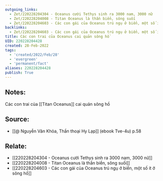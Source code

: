 ```yaml
---
outgoing_links:
  - Zet/220228204304 - Oceanus cưới Tethys sinh ra 3000 nam, 3000 nữ
  - Zet/220228204008 - Titan Oceanus là thần biển, sông suối
  - Zet/220228204603 - Các con gái của Oceanus trú ngụ ở biển, một số ít ở sông hồ
backlinks:
  - Zet/220228204603 - Các con gái của Oceanus trú ngụ ở biển, một số ít ở sông hồ
title: Các con trai của Oceanus cai quản sông hồ
UID: 220228204428
created: 28-Feb-2022
tags:
  - 'created/2022/Feb/28'
  - 'evergreen'
  - 'permanent/fact'
aliases: 220228204428
publish: True
---
```

## Notes:
Các con trai của [[Titan Oceanus]] cai quản sông hồ

## Source:
- [[@ Nguyễn Văn Khỏa, Thần thoại Hy Lạp]] (ebook Tve-4u) p.58

## Relate:
- [[220228204304 - Oceanus cưới Tethys sinh ra 3000 nam, 3000 nữ]]
- [[220228204008 - Titan Oceanus là thần biển, sông suối]]
- [[220228204603 - Các con gái của Oceanus trú ngụ ở biển, một số ít ở sông hồ]]